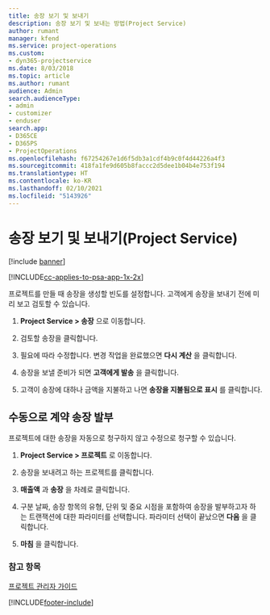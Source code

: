 ```yaml
---
title: 송장 보기 및 보내기
description: 송장 보기 및 보내는 방법(Project Service)
author: rumant
manager: kfend
ms.service: project-operations
ms.custom:
- dyn365-projectservice
ms.date: 8/03/2018
ms.topic: article
ms.author: rumant
audience: Admin
search.audienceType:
- admin
- customizer
- enduser
search.app:
- D365CE
- D365PS
- ProjectOperations
ms.openlocfilehash: f67254267e1d6f5db3a1cdf4b9c0f4d44226a4f3
ms.sourcegitcommit: 418fa1fe9d605b8faccc2d5dee1b04b4e753f194
ms.translationtype: HT
ms.contentlocale: ko-KR
ms.lasthandoff: 02/10/2021
ms.locfileid: "5143926"
---
```

# <a name="view-and-send-invoices-project-service"></a>송장 보기 및 보내기(Project Service)

[!include [banner](../includes/psa-now-project-operations.md)]

[!INCLUDE[cc-applies-to-psa-app-1x-2x](../includes/cc-applies-to-psa-app-1x-2x.md)]

프로젝트를 만들 때 송장을 생성할 빈도를 설정합니다. 고객에게 송장을 보내기 전에 미리 보고 검토할 수 있습니다.  
  
1.  **Project Service > 송장** 으로 이동합니다.  
  
2.  검토할 송장을 클릭합니다.  
  
3.  필요에 따라 수정합니다. 변경 작업을 완료했으면 **다시 계산** 을 클릭합니다.  
  
4.  송장을 보낼 준비가 되면 **고객에게 발송** 을 클릭합니다.  
  
5.  고객이 송장에 대하나 금액을 지불하고 나면 **송장을 지불됨으로 표시** 를 클릭합니다.  
  
## <a name="manually-invoice-a-contract"></a>수동으로 계약 송장 발부  
 프로젝트에 대한 송장을 자동으로 청구하지 않고 수정으로 청구할 수 있습니다.  
  
1.  **Project Service > 프로젝트** 로 이동합니다.  
  
2.  송장을 보내려고 하는 프로젝트를 클릭합니다.  
  
3.  **매출액** 과 **송장** 을 차례로 클릭합니다.  
  
4.  구분 날짜, 송장 항목의 유형, 단위 및 중요 시점을 포함하여 송장을 발부하고자 하는 트랜잭션에 대한 파라미터를 선택합니다. 파라미터 선택이 끝났으면 **다음** 을 클릭합니다.  
  
5.  **마침** 을 클릭합니다.  
  
### <a name="see-also"></a>참고 항목  
 [프로젝트 관리자 가이드](../psa/project-manager-guide.md)


[!INCLUDE[footer-include](../includes/footer-banner.md)]